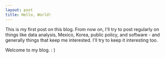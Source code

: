 ```yaml
---
layout: post
title: Hello, World!
---
```


This is my first post on this blog. From now on, I'll try to post regularly on things like data analysis, Mexico, Korea, public policy, and software - and generally things that keep me interested. I'll try to keep it interesting too. 

Welcome to my blog. : )
